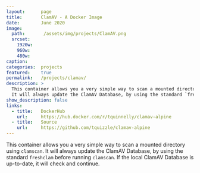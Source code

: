 ```yaml
---
layout:      page
title:       ClamAV - A Docker Image
date:        June 2020
image:
  path:       /assets/img/projects/ClamAV.png
  srcset:
    1920w:   
    960w:    
    480w:    
caption:     
categories:  projects
featured:    true
permalink:   /projects/clamav/
description: >
  This container allows you a very simple way to scan a mounted directory using `clamscan`.
  It will always update the ClamAV Database, by using the standard `freshclam` before running `clamscan`. If the local ClamAV Database is up-to-date, it will check and continue.
show_description: false
links:
  - title:   DockerHub
    url:     https://hub.docker.com/r/tquinnelly/clamav-alpine
  - title:   Source
    url:     https://github.com/tquizzle/clamav-alpine
---
```


This container allows you a very simple way to scan a mounted directory using `clamscan`.
  It will always update the ClamAV Database, by using the standard `freshclam` before running `clamscan`. If the local ClamAV Database is up-to-date, it will check and continue.